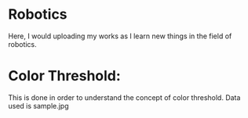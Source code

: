 # Robotics

Here, I would uploading my works as I learn new things in the field of robotics.

# Color Threshold:
This is done in order to understand the concept of color threshold. Data used is sample.jpg
